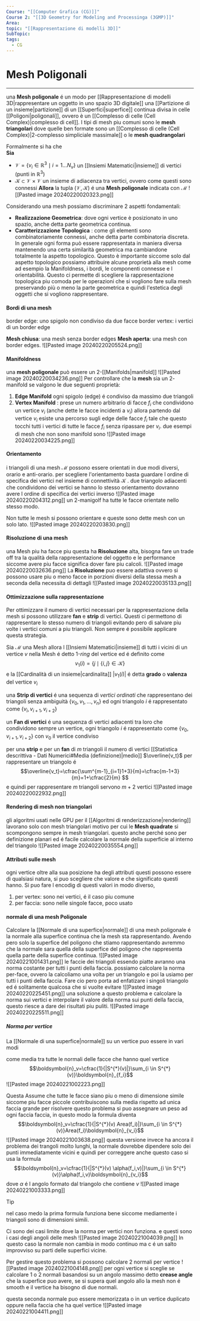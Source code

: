 ```yaml
---
Course: "[[Computer Grafica (CG)]]"
Course 2: "[[3D Geometry for Modeling and Processinga (3GMP)]]"
Area: 
topic: "[[Rappresentazione di modelli 3D]]"
SubTopic: 
tags:
  - CG
---
```


# Mesh Poligonali
---
una __Mesh poligonale__ é un modo per [[Rappresentazione di modelli 3D|rappresentare un oggetto in uno spazio 3D digitale]] una [[Partizione di un insieme|partizione]] di un [[Superfici|superfice]] continua divisa in celle [[Poligoni|poligonali]], ovvero è un [[Complesso di celle (Cell Complex)|complesso di cell]]. I tipi di mesh piu comuni sono le __mesh triangolari__  dove quelle ben formate sono un  [[Complesso di celle (Cell Complex)|2-complesso simpliciale massimale]] o le __mesh quadrangolari__ 

Formalmente si ha che  
__Sia__ 
- $\mathcal{V}= \{ v_i \in \mathbb{R}^{3}\mid i=1\dots N_v \}$ un [[Insiemi Matematici|insieme]] di vertici (punti in $\mathbb{R}^3$)
- $\mathcal{K} \subset \mathcal{V} \times \mathcal{V}$ un insieme di adiacenza tra vertici, ovvero come questi sono connessi
 __Allora__ la tupla $(\mathcal{V,K})$ é una __Mesh poligonale__ indicata con $\mathcal{M}$ 
![[Pasted image 20240220020323.png]]

Considerando una mesh possiamo discriminare $2$ aspetti fondamentali:
- __Realizzazione Geometrica__: dove ogni vertice è posizionato in uno spazio, anche detta parte geometrica continua.
- __Caratterizzazione Topologica__ : come gli elementi sono combinatoriamente connessi, anche detta parte combinatoria discreta.
In generale ogni forma può essere rappresentata in maniera diversa mantenendo una certa similarità geometrica ma cambiandone totalmente la aspetto topologico. Questo è importante siccome solo dal aspetto topologico possiamo attribuire alcune proprietà alla mesh come ad esempio la Manifoldness, i bordi, le componenti connesse e l orientabilità.
Questo ci permette di scegliere la rappresentazione topologica piu comoda per le operazioni che si vogliono fare sulla mesh preservando più o meno la parte geometrica e quindi l'estetica degli oggetti che si vogliono rappresentare. 



#### Bordi di una mesh
border edge: uno spigolo non condiviso da due facce
border vertex: i vertici di un border edge

__Mesh chiusa__: una mesh senza border edges
__Mesh aperta__: una mesh con border edges.
 ![[Pasted image 20240220205524.png]]



#### Manifoldness
una __mesh poligonale__ può essere un $2$-[[Manifolds|manifold]] 
![[Pasted image 20240220034236.png]]
Per controllare che la __mesh__ sia un $2$-manifold se valgono le due seguenti proprietà:
1. __Edge Manifold__ ogni spigolo (edge) é condiviso da massimo due triangoli
2. __Vertex Manifold__ : prese un numero arbitrario di facce $f_i$ che condividono un vertice $v_i$ (anche dette le facce incidenti a $v_i$) allora partendo dal vertice $v_i$ esiste una percorso sugli edge delle facce $f_i$ tale che questo tocchi tutti i vertici di tutte le facce $f_i$ senza ripassare per $v_i$. 
due esempi di mesh che non sono manifold sono
![[Pasted image 20240220034225.png]]

#### Orientamento
i triangoli di una mesh $\mathcal{M}$ possono essere orientati in due modi diversi, orario e anti-orario. 
per scegliere l'orientamento basta guardare l ordine di specifica dei vertici nel insieme di connettività $\mathcal{K}$ .
due triangolo adiacenti che condividono dei vertici se hanno lo stesso orientamento dovranno avere l ordine di specifica dei vertici inverso 
![[Pasted image 20240220204312.png]]
un 2-manigolf ha tutte le facce orientate nello stesso modo.

Non tutte le mesh si possono orientare e queste sono dette mesh con un solo lato. 
![[Pasted image 20240220203830.png]]



#### Risoluzione di una mesh
una Mesh piu ha facce piu questa ha __Risoluzione__ alta, bisogna fare un trade off tra la qualità della rappresentazione del oggetto e le performance siccome avere piu facce significa dover fare piu calcoli.
![[Pasted image 20240220032636.png]]
La __Risoluzione__ puo essere adattiva ovvero si possono usare piu o meno facce in porzioni diversi della stessa mesh a seconda della necessita di dettagli
![[Pasted image 20240220035133.png]]


#### Ottimizzazione sulla rappresentazione 
Per ottimizzare il numero di vertici necessari per la rappresentazione della mesh si possono utilizzare __fan__ e __strip__ di vertici. Questi ci permettono di rappresentare lo stesso numero di triangoli evitando pero di salvare piu volte i vertici comuni a piu triangoli. Non sempre é  possibile applicare questa strategia.


Sia $\mathcal{M}$ una Mesh 
allora l [[Insiemi Matematici|insieme]] di tutti i vicini di un vertice $v$  nella Mesh é detto $1$-_ring_ del vertice ed é  definito come $$v_1(i)=\{j\mid \{ i,j \} \in\mathcal{K}  \}$$ e la [[Cardinalità di un insieme|cardinalita]] $|v_1(i)|$ é detta __grado__ o __valenza__ del vertice $v_i$ 
 

una __Strip di vertici__ é una sequenza di _vertici ordinati_ che rappresentano dei triangoli senza ambiguità $\{ v_0,v_1,\dots,v_n \}$ ed ogni triangolo $i$ é  rappresentato come $\{v_i,v_{i+1},v_{i+2}  \}$

un __Fan di vertici__ é una sequenza di vertici adiacenti tra loro che condividono sempre un vertice, ogni triangolo $i$ é rappresentato come $\{ v_0,v_{i+1},v_{i+2} \}$ con $v_0$ il vertice condiviso

per una __strip__ e per un __fan__ di $m$ triangoli il numero di vertici [[Statistica descrittiva - Dati Numerici#Media (definizione)|medio]] $\overline{v_t}$ per rappresentare un triangolo é $$\overline{v_t}=\cfrac{\sum^{m-1}_{i=1}1+3}{m}=\cfrac{m-1+3}{m}=1+\cfrac{2}{m} $$ e quindi per rappresentare $m$ triangoli servono $m+2$ vertici
![[Pasted image 20240220022932.png]]



#### Rendering di mesh non triangolari
gli algoritmi usati nelle GPU per il [[Algoritmi di renderizzazione|rendering]] lavorano solo con mesh triangolari motivo per cui le __Mesh quadrate__ si scompongono sempre in mesh triangolari. questo anche perché sono per definizione planari ed é facile calcolare la normale della superficie al interno del triangolo
![[Pasted image 20240220035554.png]]



#### Attributi sulle mesh
ogni vertice oltre alla sua posizione ha degli attributi questi possono essere di qualsiasi natura, si puo scegliere che valore e che significato questi hanno.
Si puo fare l encodig di questi valori in modo diverso,
1. per vertex: sono nei vertici, é  il caso piu comune 
2. per faccia: sono nelle singole facce, poco usato


#### normale di una mesh Poligonale
Calcolare la [[Normale di una superfice|normale]] di una mesh poligonale é la normale alla superfice continua che la mesh sta rappresentando.
Avendo pero solo la superfice del poligono che stiamo rappresentando avremmo che la normale sara quella della superfice del poligono che rappresenta quella parte della superfice continua.
![[Pasted image 20240221001431.png]]
le faccie dei triangoli essendo piatte avranno una norma costante per tutti i punti della faccia.
possiamo calcolare la norma per-face, ovvero la calcoliamo una volta per un triangolo e poi la usiamo per tutti i punti della faccia. Fare cio pero porta ad enfatizare i singoli triangolo ed é solitamente qualcosa che si vuolte evitare
![[Pasted image 20240220225451.png]]
una soluzione a questo problema e calcolare la norma sui vertici e interpolare il valore della norma sui punti della faccia, questo riesce a dare dei risultati piu puliti. 
![[Pasted image 20240220225511.png]]

##### Norma per vertice
La [[Normale di una superfice|normale]] su un vertice puo essere in vari modi

come media tra tutte le normali delle facce che hanno quel vertice $$\boldsymbol{n}_v=\cfrac{1}{|S^{*}(v)|}\sum_{i \in  S^{*}(v)}\boldsymbol{n}_{f_i}$$
![[Pasted image 20240221002223.png]] 

Questa Assume che tutte le facce siano piu o meno di dimensione simile siccome piu facce piccole contribuiscono sulla media rispetto ad unica faccia grande
per risolvere questo problema si puo assegnare un peso ad ogni faccia faccia, in questo modo la formula diventa $$\boldsymbol{n}_v=\cfrac{1}{|S^{*}(v) Area(f_i)|}\sum_{i \in  S^{*}(v)}Area(f_i)\boldsymbol{n}_{v_i}$$
![[Pasted image 20240221003638.png]]
questa versione invece ha ancora il problema dei trangoli molto lunghi, la normale dovrebbe dipendere solo dei punti immediatamente vicini e quindi per correggere anche questo caso si usa la formula $$\boldsymbol{n}_v=\cfrac{1}{|S^{*}(v) \alpha(f_i,v)|}\sum_{i \in  S^{*}(v)}\alpha(f_i,v)\boldsymbol{n}_{v_i}$$ dove $\alpha$ é l angolo formato dal triangolo che contiene $v$
![[Pasted image 20240221003333.png]]


> [!Tip]
> nel caso medo la prima formula funziona bene siccome mediamente i triangoli sono di dimensioni simili.

Ci sono dei casi limite dove la norma per vertici non funziona. e questi sono i casi degli angoli delle mesh
![[Pasted image 20240221004039.png]]
In questo caso la normale non cambia in modo continuo ma c é un salto improvviso su parti delle superfici vicine.

Per gestire questo problema si possono calcolare 2 normali per vertice 
![[Pasted image 20240221004148.png]]
 per ogni vertice si sceglie se calcolare 1 o 2 normali basandosi su un angolo massimo  detto __crease angle__ che la superfice puo avere, se si supera quel angolo allo la mesh non é smooth e il vertice ha bisogno di due normali.

questa seconda normale puo essere memorizzata o in un vertice duplicato oppure nella faccia che ha quel vertice
![[Pasted image 20240221004411.png]]
 